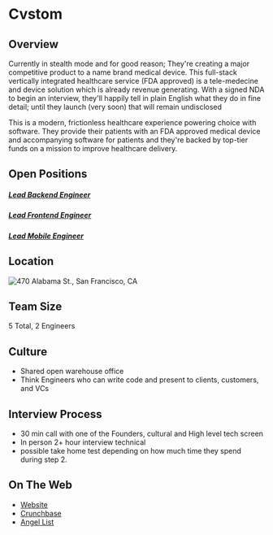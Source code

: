 # Cvstom

## Overview
Currently in stealth mode and for good reason; They're creating a major competitive product to a name brand medical device.
This full-stack vertically integrated healthcare service (FDA approved) is a tele-medecine and device solution which is already revenue generating.
With a signed NDA to begin an interview, they'll happily tell in plain English what they do in fine detail; until they launch (very soon) that will remain undisclosed

This is a modern, frictionless healthcare experience powering choice with software. They provide their patients with an FDA approved medical device and accompanying software for patients and they're backed by top-tier funds on a mission to improve healthcare delivery.

## Open Positions
##### [Lead Backend Engineer](lead-backend-engineer.md)
##### [Lead Frontend Engineer](lead-frontend-engineer.md)
##### [Lead Mobile Engineer](lead-mobile-engineer.md)

## Location
![470 Alabama St., San Francisco, CA](https://maps.googleapis.com/maps/api/staticmap?center=470+Alabama+St.,+San+Francisco,+CA&zoom=13&scale=false&size=600x300&maptype=roadmap&format=png&visual_refresh=true&markers=size:mid%7Ccolor:0xff0000%7Clabel:%7C470+Alabama+St.,+San+Francisco,+CA)  

## Team Size
5 Total, 2 Engineers

## Culture
+ Shared open warehouse office
+ Think Engineers who can write code and present to clients, customers, and VCs

## Interview Process
+ 30 min call with one of the Founders, cultural and High level tech screen
+ In person 2+ hour interview technical
+ possible take home test depending on how much time they spend during step 2.

## On The Web
+ [Website](https://angel.co/cvstom)
+ [Crunchbase](n/a)
+ [Angel List](https://angel.co/cvstom)
